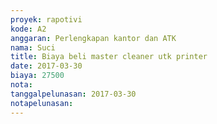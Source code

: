```yaml
---
proyek: rapotivi
kode: A2
anggaran: Perlengkapan kantor dan ATK
nama: Suci
title: Biaya beli master cleaner utk printer
date: 2017-03-30
biaya: 27500
nota:
tanggalpelunasan: 2017-03-30
notapelunasan:
---
```

